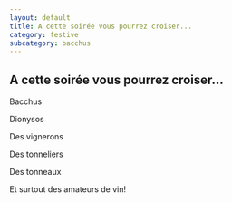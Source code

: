```yaml
---
layout: default
title: A cette soirée vous pourrez croiser...
category: festive
subcategory: bacchus
---
```


## A cette soirée vous pourrez croiser...

Bacchus

Dionysos

Des vignerons

Des tonneliers

Des tonneaux

Et surtout des amateurs de vin!
